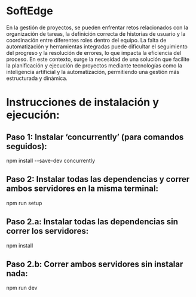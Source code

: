 # SoftEdge
En la gestión de proyectos, se pueden enfrentar retos relacionados con la organización de tareas, la definición correcta de historias de usuario y la coordinación entre diferentes roles dentro del equipo. La falta de automatización y herramientas integradas puede dificultar el seguimiento del progreso y la resolución de errores, lo que impacta la eficiencia del proceso. En este contexto, surge la necesidad de una solución que facilite la planificación y ejecución de proyectos mediante tecnologías como la inteligencia artificial y la automatización, permitiendo una gestión más estructurada y dinámica.

# Instrucciones de instalación y ejecución:
## Paso 1: Instalar ‘concurrently’ (para comandos seguidos):
npm install --save-dev concurrently

## Paso 2: Instalar todas las dependencias y correr ambos servidores en la misma terminal:
npm run setup

## Paso 2.a: Instalar todas las dependencias sin correr los servidores:
npm install

## Paso 2.b: Correr ambos servidores sin instalar nada:
npm run dev
